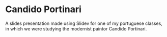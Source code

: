 # Candido Portinari

A slides presentation made using Slidev for one of my portuguese classes, in which we were studying the modernist paintor Candido Portinari.

